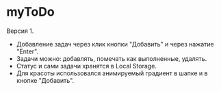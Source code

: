 # myToDo

Версия 1.
- Добавление задач через клик кнопки "Добавить" и через нажатие "Enter".
- Задачи можно: добавлять, помечать как выполненные, удалять.
- Статус и сами задачи хранятся в Local Storage.
- Для красоты использовался анимируемый градиент в шапке и в кнопке "Добавить".
